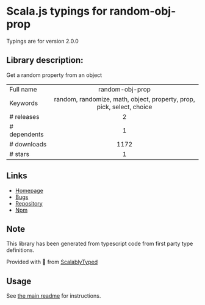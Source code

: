 
# Scala.js typings for random-obj-prop

Typings are for version 2.0.0

## Library description:
Get a random property from an object

|                    |                 |
| ------------------ | :-------------: |
| Full name          | random-obj-prop |
| Keywords           | random, randomize, math, object, property, prop, pick, select, choice |
| # releases         | 2 |
| # dependents       | 1 |
| # downloads        | 1172 |
| # stars            | 1 |

## Links
- [Homepage](https://github.com/sindresorhus/random-obj-prop#readme)
- [Bugs](https://github.com/sindresorhus/random-obj-prop/issues)
- [Repository](https://github.com/sindresorhus/random-obj-prop)
- [Npm](https://www.npmjs.com/package/random-obj-prop)
    


## Note
This library has been generated from typescript code from first party type definitions.

Provided with :purple_heart: from [ScalablyTyped](https://github.com/oyvindberg/ScalablyTyped)

## Usage
See [the main readme](../../readme.md) for instructions.


